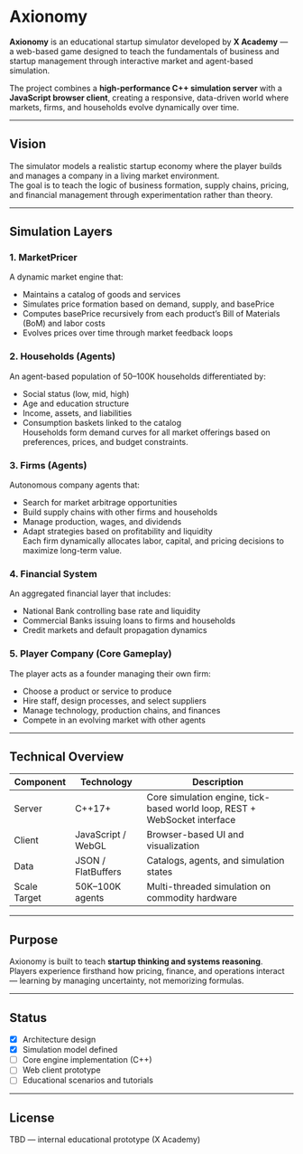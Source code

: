 # Axionomy

**Axionomy** is an educational startup simulator developed by **X Academy** — a web-based game designed to teach the fundamentals of business and startup management through interactive market and agent-based simulation.

The project combines a **high-performance C++ simulation server** with a **JavaScript browser client**, creating a responsive, data-driven world where markets, firms, and households evolve dynamically over time.

---

## Vision

The simulator models a realistic startup economy where the player builds and manages a company in a living market environment.  
The goal is to teach the logic of business formation, supply chains, pricing, and financial management through experimentation rather than theory.

---

## Simulation Layers

### 1. MarketPricer
A dynamic market engine that:
- Maintains a catalog of goods and services  
- Simulates price formation based on demand, supply, and basePrice  
- Computes basePrice recursively from each product’s Bill of Materials (BoM) and labor costs  
- Evolves prices over time through market feedback loops  

### 2. Households (Agents)
An agent-based population of 50–100K households differentiated by:
- Social status (low, mid, high)  
- Age and education structure  
- Income, assets, and liabilities  
- Consumption baskets linked to the catalog  
Households form demand curves for all market offerings based on preferences, prices, and budget constraints.

### 3. Firms (Agents)
Autonomous company agents that:
- Search for market arbitrage opportunities  
- Build supply chains with other firms and households  
- Manage production, wages, and dividends  
- Adapt strategies based on profitability and liquidity  
Each firm dynamically allocates labor, capital, and pricing decisions to maximize long-term value.

### 4. Financial System
An aggregated financial layer that includes:
- National Bank controlling base rate and liquidity  
- Commercial Banks issuing loans to firms and households  
- Credit markets and default propagation dynamics  

### 5. Player Company (Core Gameplay)
The player acts as a founder managing their own firm:
- Choose a product or service to produce  
- Hire staff, design processes, and select suppliers  
- Manage technology, production chains, and finances  
- Compete in an evolving market with other agents  

---

## Technical Overview

| Component | Technology | Description |
|------------|-------------|-------------|
| Server | C++17+ | Core simulation engine, tick-based world loop, REST + WebSocket interface |
| Client | JavaScript / WebGL | Browser-based UI and visualization |
| Data | JSON / FlatBuffers | Catalogs, agents, and simulation states |
| Scale Target | 50K–100K agents | Multi-threaded simulation on commodity hardware |

---

## Purpose

Axionomy is built to teach **startup thinking and systems reasoning**.  
Players experience firsthand how pricing, finance, and operations interact — learning by managing uncertainty, not memorizing formulas.

---

## Status

- [x] Architecture design  
- [x] Simulation model defined  
- [ ] Core engine implementation (C++)  
- [ ] Web client prototype  
- [ ] Educational scenarios and tutorials  

---

## License

TBD — internal educational prototype (X Academy)

